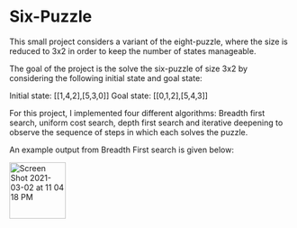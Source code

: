 # Six-Puzzle
This small project considers a variant of the eight-puzzle, where the size is reduced to 3x2 in order to keep the number of states manageable.

The goal of the project is the solve the six-puzzle of size 3x2 by considering the following initial state and goal state:

Initial state: [[1,4,2],[5,3,0]]
Goal state: [[0,1,2],[5,4,3]]

For this project, I implemented four different algorithms: Breadth first search, uniform cost search, depth first search and iterative deepening to observe the sequence of steps in which each solves the puzzle.

An example output from Breadth First search is given below:

<img width="100" alt="Screen Shot 2021-03-02 at 11 04 18 PM" src="https://user-images.githubusercontent.com/79892196/109751048-a30b8f80-7bab-11eb-8576-8af088241c30.png">
